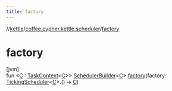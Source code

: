 ```yaml
---
title: factory
---
```

//[kettle](../../index.html)/[coffee.cypher.kettle.scheduler](index.html)/[factory](factory.html)



# factory



[jvm]\
fun &lt;[C](factory.html) : [TaskContext](-task-context/index.html)&lt;[C](factory.html)&gt;&gt; [SchedulerBuilder](-scheduler-builder/index.html)&lt;[C](factory.html)&gt;.[factory](factory.html)(factory: [TickingScheduler](-ticking-scheduler/index.html)&lt;[C](factory.html)&gt;.() -&gt; [C](factory.html))




